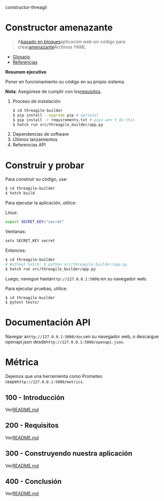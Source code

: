 constructor-threagil

# Constructor amenazante

> A[basado en bloques](https://developers.google.com/blockly)aplicación web sin código para crear[amenazante](https://threagile.io)Archivos YAML

-   [Glosario](./GLOSSARY.md)
-   [Referencias](./REFERENCES.md)

**Resumen ejecutivo**

Poner en funcionamiento su código en su propio sistema.

**Nota**: Asegúrese de cumplir con los[requisitos](./200/README.md).

1.  Proceso de instalación:
    ```bash
    $ cd threagile-builder
    $ pip install --upgrade pip # optional
    $ pip install -r requirements.txt # pipx won't do this
    $ hatch run src/threagile_builder/app.py
    ```
2.  Dependencias de software
3.  Últimos lanzamientos
4.  Referencias API

# Construir y probar

Para construir su código, use:

```bash
$ cd threagile-builder
$ hatch build
```

Para ejecutar la aplicación, utilice:

Linux:

```bash
export SECRET_KEY="secret"
```

Ventanas:

```bash
setx SECRET_KEY secret
```

Entonces:

```bash
$ cd threagile-builder
# Without hatch: $ python src/threagile_builder/app.py
$ hatch run src/threagile_builder/app.py
```

Luego, navegue hasta`http://127.0.0.1:5000/`en su navegador web.

Para ejecutar pruebas, utilice:

```bash
$ cd threagile-builder
$ pytest tests/
```

# Documentación API

Navegar a`http://127.0.0.1:5000/docs`en su navegador web, o descargue openapi.json desde`http://127.0.0.1:5000/openapi.json`.

# Métrica

Dejemos que una herramienta como Prometeo raspe`http://127.0.0.1:5000/metrics`.

## 100 - Introducción

Ver[README.md](./100/README.md)

## 200 - Requisitos

Ver[README.md](./200/README.md)

## 300 - Construyendo nuestra aplicación

Ver[README.md](./300/README.md)

## 400 - Conclusión

Ver[README.md](./400/README.md)
